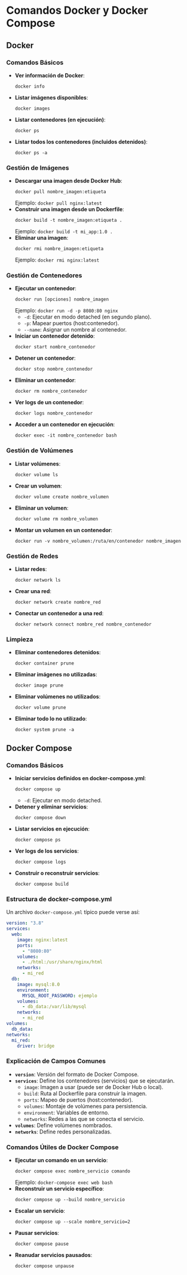 # Comandos Docker y Docker Compose

## **Docker**

### **Comandos Básicos**
- **Ver información de Docker**:
  ```
  docker info
  ```
- **Listar imágenes disponibles**:
  ```
  docker images
  ```
- **Listar contenedores (en ejecución)**:
  ```
  docker ps
  ```
- **Listar todos los contenedores (incluidos detenidos)**:
  ```
  docker ps -a
  ```

### **Gestión de Imágenes**
- **Descargar una imagen desde Docker Hub**:
  ```
  docker pull nombre_imagen:etiqueta
  ```
  Ejemplo: `docker pull nginx:latest`
- **Construir una imagen desde un Dockerfile**:
  ```
  docker build -t nombre_imagen:etiqueta .
  ```
  Ejemplo: `docker build -t mi_app:1.0 .`
- **Eliminar una imagen**:
  ```
  docker rmi nombre_imagen:etiqueta
  ```
  Ejemplo: `docker rmi nginx:latest`

### **Gestión de Contenedores**
- **Ejecutar un contenedor**:
  ```
  docker run [opciones] nombre_imagen
  ```
  Ejemplo: `docker run -d -p 8080:80 nginx`
  - `-d`: Ejecutar en modo detached (en segundo plano).
  - `-p`: Mapear puertos (host:contenedor).
  - `--name`: Asignar un nombre al contenedor.
- **Iniciar un contenedor detenido**:
  ```
  docker start nombre_contenedor
  ```
- **Detener un contenedor**:
  ```
  docker stop nombre_contenedor
  ```
- **Eliminar un contenedor**:
  ```
  docker rm nombre_contenedor
  ```
- **Ver logs de un contenedor**:
  ```
  docker logs nombre_contenedor
  ```
- **Acceder a un contenedor en ejecución**:
  ```
  docker exec -it nombre_contenedor bash
  ```

### **Gestión de Volúmenes**
- **Listar volúmenes**:
  ```
  docker volume ls
  ```
- **Crear un volumen**:
  ```
  docker volume create nombre_volumen
  ```
- **Eliminar un volumen**:
  ```
  docker volume rm nombre_volumen
  ```
- **Montar un volumen en un contenedor**:
  ```
  docker run -v nombre_volumen:/ruta/en/contenedor nombre_imagen
  ```

### **Gestión de Redes**
- **Listar redes**:
  ```
  docker network ls
  ```
- **Crear una red**:
  ```
  docker network create nombre_red
  ```
- **Conectar un contenedor a una red**:
  ```
  docker network connect nombre_red nombre_contenedor
  ```

### **Limpieza**
- **Eliminar contenedores detenidos**:
  ```
  docker container prune
  ```
- **Eliminar imágenes no utilizadas**:
  ```
  docker image prune
  ```
- **Eliminar volúmenes no utilizados**:
  ```
  docker volume prune
  ```
- **Eliminar todo lo no utilizado**:
  ```
  docker system prune -a
  ```

## **Docker Compose**

### **Comandos Básicos**
- **Iniciar servicios definidos en docker-compose.yml**:
  ```
  docker compose up
  ```
  - `-d`: Ejecutar en modo detached.
- **Detener y eliminar servicios**:
  ```
  docker compose down
  ```
- **Listar servicios en ejecución**:
  ```
  docker compose ps
  ```
- **Ver logs de los servicios**:
  ```
  docker compose logs
  ```
- **Construir o reconstruir servicios**:
  ```
  docker compose build
  ```

### **Estructura de docker-compose.yml**
Un archivo `docker-compose.yml` típico puede verse así:

```yaml
version: "3.8"
services:
  web:
    image: nginx:latest
    ports:
      - "8080:80"
    volumes:
      - ./html:/usr/share/nginx/html
    networks:
      - mi_red
  db:
    image: mysql:8.0
    environment:
      MYSQL_ROOT_PASSWORD: ejemplo
    volumes:
      - db_data:/var/lib/mysql
    networks:
      - mi_red
volumes:
  db_data:
networks:
  mi_red:
    driver: bridge
```

### **Explicación de Campos Comunes**
- **`version`**: Versión del formato de Docker Compose.
- **`services`**: Define los contenedores (servicios) que se ejecutarán.
  - `image`: Imagen a usar (puede ser de Docker Hub o local).
  - `build`: Ruta al Dockerfile para construir la imagen.
  - `ports`: Mapeo de puertos (host:contenedor).
  - `volumes`: Montaje de volúmenes para persistencia.
  - `environment`: Variables de entorno.
  - `networks`: Redes a las que se conecta el servicio.
- **`volumes`**: Define volúmenes nombrados.
- **`networks`**: Define redes personalizadas.

### **Comandos Útiles de Docker Compose**
- **Ejecutar un comando en un servicio**:
  ```
  docker compose exec nombre_servicio comando
  ```
  Ejemplo: `docker-compose exec web bash`
- **Reconstruir un servicio específico**:
  ```
  docker compose up --build nombre_servicio
  ```
- **Escalar un servicio**:
  ```
  docker compose up --scale nombre_servicio=2
  ```
- **Pausar servicios**:
  ```
  docker compose pause
  ```
- **Reanudar servicios pausados**:
  ```
  docker compose unpause
  ```
